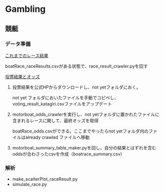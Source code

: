 # Gambling

## 競艇
### データ準備

<u>これまでのレース結果</u>

boatRace_raceResults.csvがある状態で、race_result_crawler.pyを回す
 
<u>投票結果とオッズ</u>
1. 投票結果を公式HPからダウンロードし、not yetフォルダにおく。

    not yet フォルダにおいたファイルを手動でコピペし、voting_result_katagiri.csvファイルをアップデート
    
2. motorboat_odds_crawlerを実行し、not yetフォルダに置かれたファイルに含まれるレースに関して、最終オッズを取得

    boatRace_odds.csvができる。ここまでやったらnot yetフォルダ内のファイルはalready crawled ファイルへ移動
    
3. motorboat_summary_table_maker.pyを回し，自分の結果とはずれを含むoddsが合わさったcsvを作成（boatrace_summary.csv）

### 解析
- make_scatterPlot_raceResult.py
- simulate_race.py
